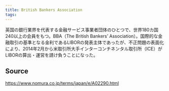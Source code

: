 ```yaml
---
title: British Bankers Association
tags: 
---
```


英国の銀行業界を代表する金融サービス事業者団体のひとつで、世界180カ国240以上の会員をもつ。BBA（The British Bankers’ Association）。国際的な金融取引の基準となる金利であるLIBORの発表主体であったが、不正問題の表面化により、2014年2月から米取引所大手インターコンチネンタル取引所（ICE）がLIBORの算出・運営を請け負うことになった。

## Source
https://www.nomura.co.jp/terms/japan/e/A02290.html